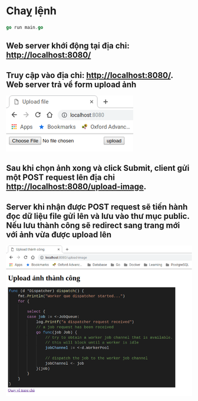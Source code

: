 # Chaỵ lệnh

```go
go run main.go
```

## Web server khới động tại địa chỉ: [http://localhost:8080/](http://localhost:8080/ "http://localhost:8080/")

## Truy cập vào địa chỉ: [http://localhost:8080/](http://localhost:8080/ "http://localhost:8080/"). Web server trả về form upload ảnh

![Form upload ảnh](home-page.png?raw=true "Form upload ảnh")

## Sau khi chọn ảnh xong và click Submit, client gửi một POST request lên địa chỉ [http://localhost:8080/upload-image](http://localhost:8080/upload-image "http://localhost:8080/upload-image").

## Server khi nhận được POST request sẽ tiến hành đọc dữ liệu file gửi lên và lưu vào thư mục public. Nếu lưu thành công sẽ redirect sang trang mới với ảnh vừa được upload lên

![Upload ảnh thành công](upload-success.png?raw=true "Upload ảnh thành công")
